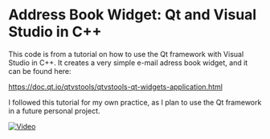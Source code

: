 # Address Book Widget: Qt and Visual Studio in C++

This code is from a tutorial on how to use the Qt framework with Visual Studio in C++. It creates a very simple e-mail adress book widget, and it can be found here:

https://doc.qt.io/qtvstools/qtvstools-qt-widgets-application.html

I followed this tutorial for my own practice, as I plan to use the Qt framework in a future personal project.

[![Video](https://1drv.ms/u/s!AjPUuG8ARRn6nFNR74MLJ5gUoXTP?e=udw8Za)](https://1drv.ms/u/s!AjPUuG8ARRn6nFNR74MLJ5gUoXTP?e=udw8Za)

